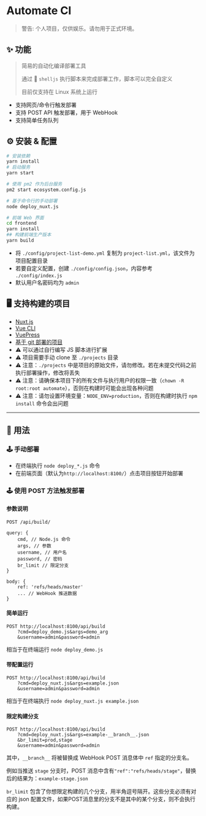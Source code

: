 # Automate CI

> 警告: 个人项目，仅供娱乐。请勿用于正式环境。

## ✨ 功能

> 简易的自动化编译部署工具
> 
> 通过 🐚 `shelljs` 执行脚本来完成部署工作，脚本可以完全自定义
> 
> 目前仅支持在 Linux 系统上运行

- 支持网页/命令行触发部署
- 支持 POST API 触发部署，用于 WebHook
- 支持简单任务队列

## ⚙ 安装 & 配置

```sh
# 安装依赖
yarn install
# 启动服务
yarn start

# 使用 pm2 作为后台服务
pm2 start ecosystem.config.js

# 基于命令行的手动部署
node deploy_nuxt.js

# 前端 Web 界面
cd frontend
yarn install
## 构建前端生产版本
yarn build
```

- 将 `./config/project-list-demo.yml` 复制为 `project-list.yml`，该文件为项目配置目录
- 若要自定义配置，创建 `./config/config.json`，内容参考 `./config/index.js`
- 默认用户名密码均为 `admin`

## 🖥️ 支持构建的项目

- [Nuxt.js](./deploy_nuxt.md)
- [Vue CLI](./deploy_vuecli.js)
- [VuePress](./deploy_vuepress.js)
- [基于 git 部署的项目](./deploy_git.js)
- ⚠ 可以通过自行编写 JS 脚本进行扩展
- ⚠ 项目需要手动 clone 至 `./projects` 目录
- ⚠ 注意：`./projects` 中是项目的原始文件，请勿修改。若在未提交代码之前执行部署操作，修改将丢失
- ⚠ 注意：请确保本项目下的所有文件与执行用户的权限一致（`chown -R root:root automate`），否则在构建时可能会出现各种问题
- ⚠ 注意：请勿设置环境变量：`NODE_ENV=production`，否则在构建时执行 `npm install` 命令会出问题

---

## 🔮 用法

### 🕹 手动部署

- 在终端执行 `node deploy_*.js` 命令
- 在前端页面（默认为`http://localhost:8100/`）点击项目按钮开始部署

### 🕹 使用 POST 方法触发部署

#### 参数说明

```
POST /api/build/

query: {
    cmd, // Node.js 命令
    args, // 参数
    username, // 用户名
    password, // 密码
    br_limit // 限定分支
}

body: {
    ref: 'refs/heads/master'
    ... // WebHook 推送数据
}
```

#### 简单运行

```
POST http://localhost:8100/api/build
	?cmd=deploy_demo.js&args=demo_arg
	&username=admin&password=admin
```

相当于在终端运行 `node deploy_demo.js`

#### 带配置运行

```
POST http://localhost:8100/api/build
	?cmd=deploy_nuxt.js&args=example.json
	&username=admin&password=admin
```
相当于在终端执行 `node deploy_nuxt.js example.json`

#### 限定构建分支

```
POST http://localhost:8100/api/build
	?cmd=deploy_nuxt.js&args=example-__branch__.json
    &br_limit=prod,stage
    &username=admin&password=admin
```

其中，`__branch__` 将被替换成 WebHook POST 消息体中 `ref` 指定的分支名。

例如当推送 `stage` 分支时，POST 消息中含有`"ref":"refs/heads/stage"`，替换后的结果为：`example-stage.json`

`br_limit` 包含了你想限定构建的几个分支，用半角逗号隔开。这些分支必须有对应的 json 配置文件，如果POST消息里的分支不是其中的某个分支，则不会执行构建。
